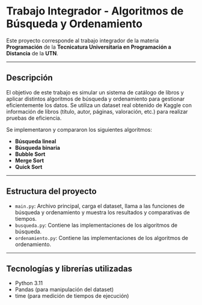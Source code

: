 # Trabajo Integrador - Algoritmos de Búsqueda y Ordenamiento

Este proyecto corresponde al trabajo integrador de la materia **Programación** de la **Tecnicatura Universitaria en Programación a Distancia** de la **UTN**.

---

## Descripción

El objetivo de este trabajo es simular un sistema de catálogo de libros y aplicar distintos algoritmos de búsqueda y ordenamiento para gestionar eficientemente los datos. Se utiliza un dataset real obtenido de Kaggle con información de libros (título, autor, páginas, valoración, etc.) para realizar pruebas de eficiencia.

Se implementaron y compararon los siguientes algoritmos:

- **Búsqueda lineal**
- **Búsqueda binaria**
- **Bubble Sort**
- **Merge Sort**
- **Quick Sort**

---

## Estructura del proyecto

- `main.py`: Archivo principal, carga el dataset, llama a las funciones de búsqueda y ordenamiento y muestra los resultados y comparativas de tiempos.
- `busqueda.py`: Contiene las implementaciones de los algoritmos de búsqueda.
- `ordenamiento.py`: Contiene las implementaciones de los algoritmos de ordenamiento.

---

## Tecnologías y librerías utilizadas

- Python 3.11
- Pandas (para manipulación del dataset)
- time (para medición de tiempos de ejecución)
